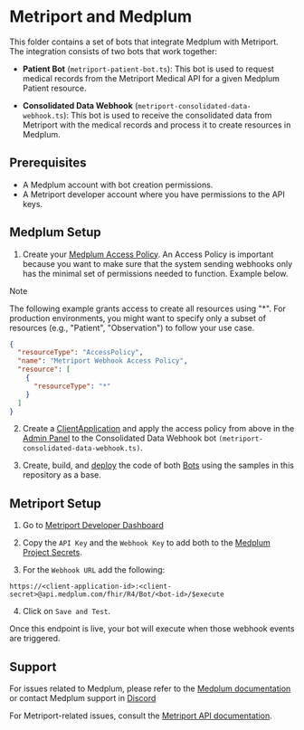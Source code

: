 # Metriport and Medplum

This folder contains a set of bots that integrate Medplum with Metriport. The integration consists of two bots that work together:

- **Patient Bot** (`metriport-patient-bot.ts`): This bot is used to request medical records from the Metriport Medical API for a given Medplum Patient resource.

- **Consolidated Data Webhook** (`metriport-consolidated-data-webhook.ts`): This bot is used to receive the consolidated data from Metriport with the medical records and process it to create resources in Medplum.

## Prerequisites

- A Medplum account with bot creation permissions.
- A Metriport developer account where you have permissions to the API keys.

## Medplum Setup

1. Create your [Medplum Access Policy](https://www.medplum.com/docs/access/access-policies#resource-type). An Access Policy is important because you want to make sure that the system sending webhooks only has the minimal set of permissions needed to function. Example below.

> [!NOTE]
> The following example grants access to create all resources using "\*". For production environments, you might want to specify only a subset of resources (e.g., "Patient", "Observation") to follow your use case.

```json
{
  "resourceType": "AccessPolicy",
  "name": "Metriport Webhook Access Policy",
  "resource": [
    {
      "resourceType": "*"
    }
  ]
}
```

2. Create a [ClientApplication](https://www.medplum.com/docs/auth/methods/client-credentials) and apply the access policy from above in the [Admin Panel](https://app.medplum.com/admin/project) to the Consolidated Data Webhook bot `(metriport-consolidated-data-webhook.ts)`.

3. Create, build, and [deploy](https://www.medplum.com/docs/bots/bots-in-production#deploying-your-bot) the code of both [Bots](https://www.medplum.com/docs/bots/bot-basics) using the samples in this repository as a base.

## Metriport Setup

1. Go to [Metriport Developer Dashboard](https://dash.metriport.com/sandbox/developers)

2. Copy the `API Key` and the `Webhook Key` to add both to the [Medplum Project Secrets](https://app.medplum.com/admin/secrets).

3. For the `Webhook URL` add the following:

```url
https://<client-application-id>:<client-secret>@api.medplum.com/fhir/R4/Bot/<bot-id>/$execute
```

4. Click on `Save and Test`.

Once this endpoint is live, your bot will execute when those webhook events are triggered.

## Support

For issues related to Medplum, please refer to the [Medplum documentation](https://www.medplum.com/docs) or contact Medplum support in [Discord](https://discord.gg/medplum)

For Metriport-related issues, consult the [Metriport API documentation](https://docs.metriport.com/medical-api).
